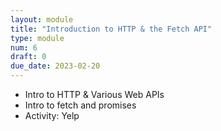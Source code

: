 ```yaml
---
layout: module
title: "Introduction to HTTP & the Fetch API"
type: module
num: 6
draft: 0
due_date: 2023-02-20
---
```


* Intro to HTTP & Various Web APIs
* Intro to fetch and promises
*   Activity: Yelp
